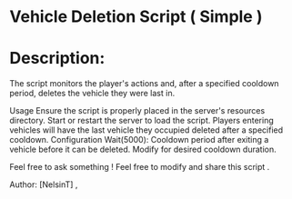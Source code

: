 # Vehicle Deletion Script ( Simple )


# Description:

The script monitors the player's actions and, after a specified cooldown period, deletes the vehicle they were last in.

Usage Ensure the script is properly placed in the server's resources directory. Start or restart the server to load the script. Players entering vehicles will have the last vehicle they occupied deleted after a specified cooldown. Configuration Wait(5000): Cooldown period after exiting a vehicle before it can be deleted. Modify for desired cooldown duration.



Feel free to ask something ! 
Feel free to modify and share this script .

Author: [NelsinT] , 
